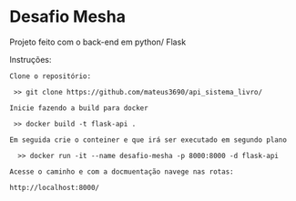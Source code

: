 # Desafio Mesha

Projeto feito com o back-end em python/ Flask

Instruções:

    Clone o repositório:

     >> git clone https://github.com/mateus3690/api_sistema_livro/

    Inicie fazendo a build para docker

     >> docker build -t flask-api .  

    Em seguida crie o conteiner e que irá ser executado em segundo plano
    
      >> docker run -it --name desafio-mesha -p 8000:8000 -d flask-api 

    Acesse o caminho e com a docmuentação navege nas rotas:

    http://localhost:8000/
